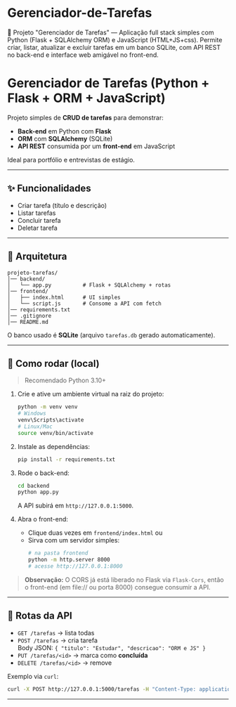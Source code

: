 # Gerenciador-de-Tarefas
🚀 Projeto "Gerenciador de Tarefas" — Aplicação full stack simples com Python (Flask + SQLAlchemy ORM) e JavaScript (HTML+JS+css). Permite criar, listar, atualizar e excluir tarefas em um banco SQLite, com API REST no back-end e interface web amigável no front-end.


# Gerenciador de Tarefas (Python + Flask + ORM + JavaScript)

Projeto simples de **CRUD de tarefas** para demonstrar:
- **Back-end** em Python com **Flask**
- **ORM** com **SQLAlchemy** (SQLite)
- **API REST** consumida por um **front-end** em JavaScript

Ideal para portfólio e entrevistas de estágio.

---

## ✨ Funcionalidades
- Criar tarefa (título e descrição)
- Listar tarefas
- Concluir tarefa
- Deletar tarefa

---

## 🧱 Arquitetura
```
projeto-tarefas/
│── backend/
│   └── app.py          # Flask + SQLAlchemy + rotas
│── frontend/
│   ├── index.html      # UI simples
│   └── script.js       # Consome a API com fetch
│── requirements.txt
│── .gitignore
│── README.md
```
O banco usado é **SQLite** (arquivo `tarefas.db` gerado automaticamente).

---

## 🚀 Como rodar (local)
> Recomendado Python 3.10+

1. Crie e ative um ambiente virtual na raiz do projeto:
   ```bash
   python -m venv venv
   # Windows
   venv\Scripts\activate
   # Linux/Mac
   source venv/bin/activate
   ```

2. Instale as dependências:
   ```bash
   pip install -r requirements.txt
   ```

3. Rode o back-end:
   ```bash
   cd backend
   python app.py
   ```
   A API subirá em `http://127.0.0.1:5000`.

4. Abra o front-end:
   - Clique duas vezes em `frontend/index.html` ou
   - Sirva com um servidor simples:
     ```bash
     # na pasta frontend
     python -m http.server 8000
     # acesse http://127.0.0.1:8000
     ```

> **Observação:** O CORS já está liberado no Flask via `Flask-Cors`, então o front-end (em file:// ou porta 8000) consegue consumir a API.

---

## 🧪 Rotas da API
- `GET /tarefas` → lista todas
- `POST /tarefas` → cria tarefa  
  Body JSON: `{ "titulo": "Estudar", "descricao": "ORM e JS" }`
- `PUT /tarefas/<id>` → marca como **concluída**
- `DELETE /tarefas/<id>` → remove

Exemplo via `curl`:
```bash
curl -X POST http://127.0.0.1:5000/tarefas -H "Content-Type: application/json" -d "{"titulo":"Estudar","descricao":"Flask"}"
```

---
